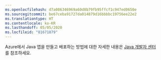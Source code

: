 ```yaml
---
ms.openlocfilehash: d7a086346969a60d8b79fb95ffcf1c947ed0650e
ms.sourcegitcommit: be67ceba91727da014879d16bbbbc19756ee22e2
ms.translationtype: HT
ms.contentlocale: ko-KR
ms.lasthandoff: 05/05/2020
ms.locfileid: "81671879"
---
```

Azure에서 Java 앱을 만들고 배포하는 방법에 대한 자세한 내용은 [Java 개발자 센터](/java/api)를 참조하세요.